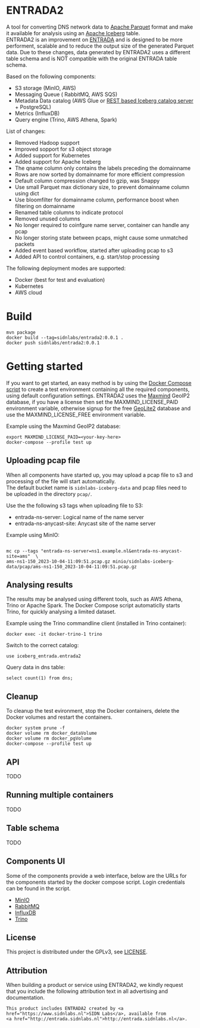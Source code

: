 # ENTRADA2

A tool for converting DNS network data to [Apache Parquet](https://parquet.apache.org/) format and make it available for analysis using an [Apache Iceberg](https://iceberg.apache.org/) table.   
ENTRADA2 is an improvement on [ENTRADA](https://github.com/SIDN/entrada) and is designed to be more performent, scalable and to reduce the output size of the generated Parquet data.
Due to these changes, data generated by ENTRADA2 uses a different table schema and is NOT compatible with the original ENTRADA table schema.


Based on the following components:  

- S3 storage (MinIO, AWS)
- Messaging Queue ( RabbitMQ, AWS SQS)
- Metadata Data catalog (AWS Glue or [REST based Iceberg catalog server](https://github.com/SIDN/iceberg-rest-catalog-server) + PostgreSQL)
- Metrics (InfluxDB)
- Query engine (Trino, AWS Athena, Spark)

List of changes:

- Removed Hadoop support
- Improved sopport for s3 object storage
- Added support for Kubernetes
- Added support for Apache Iceberg
- The qname column only contains the labels preceding the domainname
- Rows are now sorted by domainname for more efficient compression
- Default column compression changed to gzip, was Snappy
- Use small Parquet max dictionary size, to prevent domainname column using dict
- Use bloomfilter for domainname column, performance boost when filtering on domainname 
- Renamed table columns to indicate protocol
- Removed unused columns
- No longer required to coinfgure name server, container can handle any pcap
- No longer storing state between pcaps, might cause some unmatched packets
- Added event based workflow, started after uploading pcap to s3
- Added API to control containers, e.g. start/stop processing


The following deployment modes are supported:
- Docker (best for test and evaluation)
- Kubernetes
- AWS cloud

# Build

```
mvn package
docker build --tag=sidnlabs/entrada2:0.0.1 .
docker push sidnlabs/entrada2:0.0.1
```

# Getting started

If you want to get started, an easy method is by using the [Docker Compose script](https://github.com/SIDN/entrada2/blob/main/docker/docker-compose.yml) to create a test
environment containing all the required components, using default configuration settings.
ENTRADA2 uses the [Maxmind](https://www.maxmind.com) GeoIP2 database, if you have a license then set the MAXMIND_LICENSE_PAID
environment variable, otherwise signup for the free [GeoLite2](https://dev.maxmind.com/geoip/geolite2-free-geolocation-data ) database and use 
the MAXMIND_LICENSE_FREE environment variable.

Example using the Maxmind GeoIP2 database:

```
export MAXMIND_LICENSE_PAID=<your-key-here>
docker-compose --profile test up
```

## Uploading pcap file
When all components have started up, you may upload a pcap file to s3 and processing of the file will start automatically.  
The default bucket name is `sidnlabs-iceberg-data` and pcap files need to be uploaded in the directory `pcap/`.

Use the the following s3 tags when uploading file to S3:

- entrada-ns-server: Logical name of the name server
- entrada-ns-anycast-site: Anycast site of the name server

Example using MinIO:  

```

mc cp --tags "entrada-ns-server=ns1.example.nl&entrada-ns-anycast-site=ams"  \
ams-ns1-150_2023-10-04-11:09:51.pcap.gz minio/sidnlabs-iceberg-data/pcap/ams-ns1-150_2023-10-04-11:09:51.pcap.gz
```


## Analysing results
The results may be analysed using different tools, such as AWS Athena, Trino or Apache Spark. 
The Docker Compose script automaticlly starts Trino, for quickly analysing a limited dataset.  

Example using the Trino commandline client (installed in Trino container):

```
docker exec -it docker-trino-1 trino
```

Switch to the correct catalog:

```
use iceberg_entrada.entrada2
```

Query data in dns table:

```
select count(1) from dns;
```

## Cleanup
To cleanup the test evironment, stop the Docker containers, delete the Docker volumes and restart the containers.

```
docker system prune -f
docker volume rm docker_dataVolume
docker volume rm docker_pgVolume
docker-compose --profile test up
```


## API

TODO


## Running multiple containers

TODO

## Table schema

TODO


## Components UI
Some of the components provide a web interface, below are the URLs for the components started by the docker compose script.
Login credentials can be found in the script.

- [MinIO](http://localhost:9000)
- [RabbitMQ](http://localhost:15672/)
- [InfluxDB](http://localhost:8086/)
- [Trino](http://localhost:8085/) 


## License

This project is distributed under the GPLv3, see [LICENSE](LICENSE).

## Attribution

When building a product or service using ENTRADA2, we kindly request that you include the following attribution text in all advertising and documentation.
```
This product includes ENTRADA2 created by <a href="https://www.sidnlabs.nl">SIDN Labs</a>, available from
<a href="http://entrada.sidnlabs.nl">http://entrada.sidnlabs.nl</a>.
```

